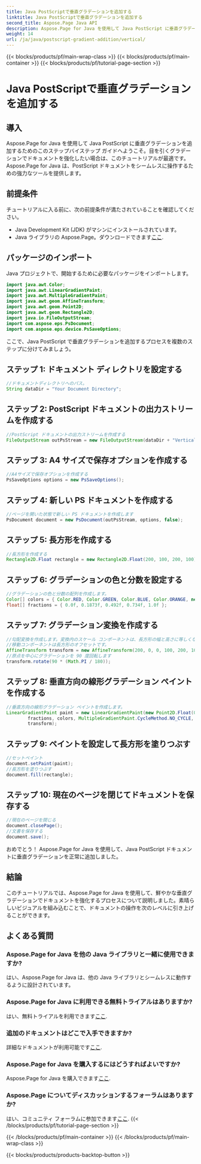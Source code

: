 ```yaml
---
title: Java PostScriptで垂直グラデーションを追加する
linktitle: Java PostScriptで垂直グラデーションを追加する
second_title: Aspose.Page Java API
description: Aspose.Page for Java を使用して Java PostScript に垂直グラデーションを追加するためのステップバイステップ ガイドをご覧ください。鮮やかなビジュアルでドキュメントを簡単に強化できます。
weight: 14
url: /ja/java/postscript-gradient-addition/vertical/
---
```


{{< blocks/products/pf/main-wrap-class >}}
{{< blocks/products/pf/main-container >}}
{{< blocks/products/pf/tutorial-page-section >}}

# Java PostScriptで垂直グラデーションを追加する

## 導入
Aspose.Page for Java を使用して Java PostScript に垂直グラデーションを追加するためのこのステップバイステップ ガイドへようこそ。目を引くグラデーションでドキュメントを強化したい場合は、このチュートリアルが最適です。 Aspose.Page for Java は、PostScript ドキュメントをシームレスに操作するための強力なツールを提供します。
## 前提条件
チュートリアルに入る前に、次の前提条件が満たされていることを確認してください。
- Java Development Kit (JDK) がマシンにインストールされています。
-  Java ライブラリの Aspose.Page。ダウンロードできます[ここ](https://releases.aspose.com/page/java/).
## パッケージのインポート
Java プロジェクトで、開始するために必要なパッケージをインポートします。
```java
import java.awt.Color;
import java.awt.LinearGradientPaint;
import java.awt.MultipleGradientPaint;
import java.awt.geom.AffineTransform;
import java.awt.geom.Point2D;
import java.awt.geom.Rectangle2D;
import java.io.FileOutputStream;
import com.aspose.eps.PsDocument;
import com.aspose.eps.device.PsSaveOptions;
```
ここで、Java PostScript で垂直グラデーションを追加するプロセスを複数のステップに分けてみましょう。
## ステップ 1: ドキュメント ディレクトリを設定する
```java
//ドキュメントディレクトリへのパス。
String dataDir = "Your Document Directory";
```
## ステップ 2: PostScript ドキュメントの出力ストリームを作成する
```java
//PostScript ドキュメントの出力ストリームを作成する
FileOutputStream outPsStream = new FileOutputStream(dataDir + "VerticalGradient_outPS.ps");
```
## ステップ 3: A4 サイズで保存オプションを作成する
```java
//A4サイズで保存オプションを作成する
PsSaveOptions options = new PsSaveOptions();
```
## ステップ 4: 新しい PS ドキュメントを作成する
```java
//ページを開いた状態で新しい PS ドキュメントを作成します
PsDocument document = new PsDocument(outPsStream, options, false);
```
## ステップ 5: 長方形を作成する
```java
//長方形を作成する
Rectangle2D.Float rectangle = new Rectangle2D.Float(200, 100, 200, 100);
```
## ステップ 6: グラデーションの色と分数を設定する
```java
//グラデーションの色と分数の配列を作成します。
Color[] colors = { Color.RED, Color.GREEN, Color.BLUE, Color.ORANGE, new Color(85, 107, 47) };
float[] fractions = { 0.0f, 0.1873f, 0.492f, 0.734f, 1.0f };
```
## ステップ 7: グラデーション変換を作成する
```java
//勾配変換を作成します。変換内のスケール コンポーネントは、長方形の幅と高さに等しくなければなりません。
//移動コンポーネントは長方形のオフセットです。
AffineTransform transform = new AffineTransform(200, 0, 0, 100, 200, 100);
//原点を中心にグラデーションを 90 度回転します
transform.rotate(90 * (Math.PI / 180));
```
## ステップ 8: 垂直方向の線形グラデーション ペイントを作成する
```java
//垂直方向の線形グラデーション ペイントを作成します。
LinearGradientPaint paint = new LinearGradientPaint(new Point2D.Float(0, 0), new Point2D.Float(200, 100),
        fractions, colors, MultipleGradientPaint.CycleMethod.NO_CYCLE, MultipleGradientPaint.ColorSpaceType.SRGB,
        transform);
```
## ステップ 9: ペイントを設定して長方形を塗りつぶす
```java
//セットペイント
document.setPaint(paint);
//長方形を塗りつぶす
document.fill(rectangle);
```
## ステップ 10: 現在のページを閉じてドキュメントを保存する
```java
//現在のページを閉じる
document.closePage();
//文書を保存する
document.save();
```
おめでとう！ Aspose.Page for Java を使用して、Java PostScript ドキュメントに垂直グラデーションを正常に追加しました。
## 結論
このチュートリアルでは、Aspose.Page for Java を使用して、鮮やかな垂直グラデーションでドキュメントを強化するプロセスについて説明しました。素晴らしいビジュアルを組み込むことで、ドキュメントの操作を次のレベルに引き上げることができます。
## よくある質問
### Aspose.Page for Java を他の Java ライブラリと一緒に使用できますか?
はい、Aspose.Page for Java は、他の Java ライブラリとシームレスに動作するように設計されています。
### Aspose.Page for Java に利用できる無料トライアルはありますか?
はい、無料トライアルを利用できます[ここ](https://releases.aspose.com/).
### 追加のドキュメントはどこで入手できますか?
詳細なドキュメントが利用可能です[ここ](https://reference.aspose.com/page/java/).
### Aspose.Page for Java を購入するにはどうすればよいですか?
 Aspose.Page for Java を購入できます[ここ](https://purchase.aspose.com/buy).
### Aspose.Page についてディスカッションするフォーラムはありますか?
はい、コミュニティ フォーラムに参加できます[ここ](https://forum.aspose.com/c/page/39).
{{< /blocks/products/pf/tutorial-page-section >}}

{{< /blocks/products/pf/main-container >}}
{{< /blocks/products/pf/main-wrap-class >}}

{{< blocks/products/products-backtop-button >}}
